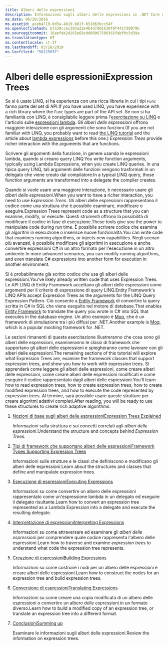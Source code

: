 ```yaml
---
title: Alberi delle espressioni
description: Informazioni sugli alberi delle espressioni in .NET Core e su come usarli per rappresentare il codice sotto forma di strutture che è possibile esaminare, modificare ed eseguire.
ms.date: 06/20/2016
ms.assetid: aceb4719-0d5a-4b19-b01f-b51063bcc54f
ms.openlocfilehash: b7a39ccec293a22e4b4d7d01b30f9f441fd0079b
ms.sourcegitcommit: 16aefeb2d265e69c0d80967580365fabf0c5d39a
ms.translationtype: HT
ms.contentlocale: it-IT
ms.lasthandoff: 03/18/2019
ms.locfileid: "58125837"
---
```

# <a name="expression-trees"></a><span data-ttu-id="46f7a-103">Alberi delle espressioni</span><span class="sxs-lookup"><span data-stu-id="46f7a-103">Expression Trees</span></span>

<span data-ttu-id="46f7a-104">Se si è usato LINQ, si ha esperienza con una ricca libreria in cui i tipi `Func` fanno parte del set di API.</span><span class="sxs-lookup"><span data-stu-id="46f7a-104">If you have used LINQ, you have experience with a rich library where the `Func` types are part of the API set.</span></span> <span data-ttu-id="46f7a-105">Se non si ha familiarità con LINQ, è consigliabile leggere prima l'[esercitazione su LINQ](linq/index.md) e l'articolo sulle [espressioni lambda](./programming-guide/statements-expressions-operators/lambda-expressions.md). Gli *alberi delle espressioni* offrono maggiore interazione con gli argomenti che sono funzioni.</span><span class="sxs-lookup"><span data-stu-id="46f7a-105">(If you are not familiar with LINQ, you probably want to read [the LINQ tutorial](linq/index.md) and the article about [lambda expressions](./programming-guide/statements-expressions-operators/lambda-expressions.md) before this one.) *Expression Trees* provide richer interaction with the arguments that are functions.</span></span>

<span data-ttu-id="46f7a-106">Scrivere gli argomenti della funzione, in genere usando le espressioni lambda, quando si creano query LINQ.</span><span class="sxs-lookup"><span data-stu-id="46f7a-106">You write function arguments, typically using Lambda Expressions, when you create LINQ queries.</span></span> <span data-ttu-id="46f7a-107">In una tipica query LINQ, tali argomenti delle funzioni vengono trasformati in un delegato che viene creato dal compilatore.</span><span class="sxs-lookup"><span data-stu-id="46f7a-107">In a typical LINQ query, those function arguments are transformed into a delegate the compiler creates.</span></span> 

<span data-ttu-id="46f7a-108">Quando si vuole usare una maggiore interazione, è necessario usare gli *alberi delle espressioni*.</span><span class="sxs-lookup"><span data-stu-id="46f7a-108">When you want to have a richer interaction, you need to use *Expression Trees*.</span></span>
<span data-ttu-id="46f7a-109">Gli alberi delle espressioni rappresentano il codice come una struttura che è possibile esaminare, modificare o eseguire.</span><span class="sxs-lookup"><span data-stu-id="46f7a-109">Expression Trees represent code as a structure that you can examine, modify, or execute.</span></span> <span data-ttu-id="46f7a-110">Questi strumenti offrono la possibilità di modificare il codice in fase di esecuzione.</span><span class="sxs-lookup"><span data-stu-id="46f7a-110">These tools give you the power to manipulate code during run time.</span></span> <span data-ttu-id="46f7a-111">È possibile scrivere codice che esamina gli algoritmi in esecuzione o inserisce nuove funzionalità.</span><span class="sxs-lookup"><span data-stu-id="46f7a-111">You can write code that examines running algorithms, or injects new capabilities.</span></span> <span data-ttu-id="46f7a-112">Negli scenari più avanzati, è possibile modificare gli algoritmi in esecuzione e anche convertire espressioni C# in un altro formato per l'esecuzione in un altro ambiente.</span><span class="sxs-lookup"><span data-stu-id="46f7a-112">In more advanced scenarios, you can modify running algorithms, and even translate C# expressions into another form for execution in another environment.</span></span>

<span data-ttu-id="46f7a-113">Si è probabilmente già scritto codice che usa gli alberi delle espressioni.</span><span class="sxs-lookup"><span data-stu-id="46f7a-113">You've likely already written code that uses Expression Trees.</span></span> <span data-ttu-id="46f7a-114">Le API LINQ di Entity Framework accettano gli alberi delle espressioni come argomenti per il criterio di espressione di query LINQ.</span><span class="sxs-lookup"><span data-stu-id="46f7a-114">Entity Framework's LINQ APIs accept Expression Trees as the arguments for the LINQ Query Expression Pattern.</span></span>
<span data-ttu-id="46f7a-115">Ciò consente a [Entity Framework](/ef/) di convertire la query scritta in C# in SQL che viene eseguito nel motore di database.</span><span class="sxs-lookup"><span data-stu-id="46f7a-115">That enables [Entity Framework](/ef/) to translate the query you wrote in C# into SQL that executes in the database engine.</span></span> <span data-ttu-id="46f7a-116">Un altro esempio è [Moq](https://github.com/Moq/moq), che è un framework di simulazione tra i più diffusi per .NET.</span><span class="sxs-lookup"><span data-stu-id="46f7a-116">Another example is [Moq](https://github.com/Moq/moq), which is a popular mocking framework for .NET.</span></span>

<span data-ttu-id="46f7a-117">Le sezioni rimanenti di questa esercitazione illustreranno che cosa sono gli alberi delle espressioni, esamineranno le classi di framework che supportano gli alberi delle espressioni e spiegheranno come lavorare con gli alberi delle espressioni.</span><span class="sxs-lookup"><span data-stu-id="46f7a-117">The remaining sections of this tutorial will explore what Expression Trees are, examine the framework classes that support expression trees, and show you how to work with expression trees.</span></span> <span data-ttu-id="46f7a-118">Si apprenderà come leggere gli alberi delle espressioni, come creare alberi delle espressioni, come creare alberi delle espressioni modificati e come eseguire il codice rappresentato dagli alberi delle espressioni.</span><span class="sxs-lookup"><span data-stu-id="46f7a-118">You'll learn how to read expression trees, how to create expression trees, how to create modified expression trees, and how to execute the code represented by expression trees.</span></span> <span data-ttu-id="46f7a-119">Al termine, sarà possibile usare queste strutture per creare algoritmi adattivi completi.</span><span class="sxs-lookup"><span data-stu-id="46f7a-119">After reading, you will be ready to use these structures to create rich adaptive algorithms.</span></span>

1. [<span data-ttu-id="46f7a-120">Nozioni di base sugli alberi delle espressioni</span><span class="sxs-lookup"><span data-stu-id="46f7a-120">Expression Trees Explained</span></span>](expression-trees-explained.md)

    <span data-ttu-id="46f7a-121">Informazioni sulla struttura e sui concetti correlati agli *alberi delle espressioni*.</span><span class="sxs-lookup"><span data-stu-id="46f7a-121">Understand the structure and concepts behind *Expression Trees*.</span></span>
    
2. [<span data-ttu-id="46f7a-122">Tipi di framework che supportano alberi delle espressioni</span><span class="sxs-lookup"><span data-stu-id="46f7a-122">Framework Types Supporting Expression Trees</span></span>](expression-classes.md)
    
    <span data-ttu-id="46f7a-123">Informazioni sulle strutture e le classi che definiscono e modificano gli alberi delle espressioni.</span><span class="sxs-lookup"><span data-stu-id="46f7a-123">Learn about the structures and classes that define and manipulate expression trees.</span></span>
    
3. [<span data-ttu-id="46f7a-124">Esecuzione di espressioni</span><span class="sxs-lookup"><span data-stu-id="46f7a-124">Executing Expressions</span></span>](expression-trees-execution.md)

    <span data-ttu-id="46f7a-125">Informazioni su come convertire un albero delle espressioni rappresentato come un'espressione lambda in un delegato ed eseguire il delegato risultante.</span><span class="sxs-lookup"><span data-stu-id="46f7a-125">Learn how to convert an expression tree represented as a Lambda Expression into a delegate and execute the resulting delegate.</span></span>

4. [<span data-ttu-id="46f7a-126">Interpretazione di espressioni</span><span class="sxs-lookup"><span data-stu-id="46f7a-126">Interpreting Expressions</span></span>](expression-trees-interpreting.md)

    <span data-ttu-id="46f7a-127">Informazioni su come attraversare ed esaminare gli *alberi delle espressioni* per comprendere quale codice rappresenta l'albero delle espressioni.</span><span class="sxs-lookup"><span data-stu-id="46f7a-127">Learn how to traverse and examine *expression trees* to understand what code the expression tree represents.</span></span>

5. [<span data-ttu-id="46f7a-128">Creazione di espressioni</span><span class="sxs-lookup"><span data-stu-id="46f7a-128">Building Expressions</span></span>](expression-trees-building.md)

    <span data-ttu-id="46f7a-129">Informazioni su come costruire i nodi per un albero delle espressioni e creare alberi delle espressioni.</span><span class="sxs-lookup"><span data-stu-id="46f7a-129">Learn how to construct the nodes for an expression tree and build expression trees.</span></span>

6. [<span data-ttu-id="46f7a-130">Conversione di espressioni</span><span class="sxs-lookup"><span data-stu-id="46f7a-130">Translating Expressions</span></span>](expression-trees-translating.md)

    <span data-ttu-id="46f7a-131">Informazioni su come creare una copia modificata di un albero delle espressioni o convertire un albero delle espressioni in un formato diverso.</span><span class="sxs-lookup"><span data-stu-id="46f7a-131">Learn how to build a modified copy of an expression tree, or translate an expression tree into a different format.</span></span>

7. [<span data-ttu-id="46f7a-132">Conclusioni</span><span class="sxs-lookup"><span data-stu-id="46f7a-132">Summing up</span></span>](expression-trees-summary.md)

    <span data-ttu-id="46f7a-133">Esaminare le informazioni sugli alberi delle espressioni.</span><span class="sxs-lookup"><span data-stu-id="46f7a-133">Review the information on expression trees.</span></span>
    

